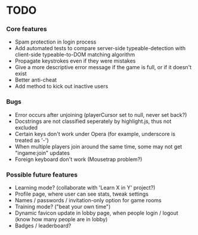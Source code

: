 # TODO

### Core features
* Spam protection in login process
* Add automated tests to compare server-side typeable-detection with client-side typeable-to-DOM matching algorithm
* Propagate keystrokes even if they were mistakes
* Give a more descriptive error message if the game is full, or if it doesn't exist
* Better anti-cheat
* Add method to kick out inactive users

### Bugs
* Error occurs after unjoining (playerCursor set to null, never set back?)
* Docstrings are not classified seperately by highlight.js, thus not excluded
* Certain keys don't work under Opera (for example, underscore is treated as '-')
* When multiple players join around the same time, some may not get "ingame:join" updates
* Foreign keyboard don't work (Mousetrap problem?)

### Possible future features
* Learning mode? (collaborate with 'Learn X in Y' project?)
* Profile page, where user can see stats, tweak settings
* Names / passwords / invitation-only option for game rooms
* Training mode? ("beat your own time")
* Dynamic favicon update in lobby page, when people login / logout (know how many people are in lobby)
* Badges / leaderboard?
